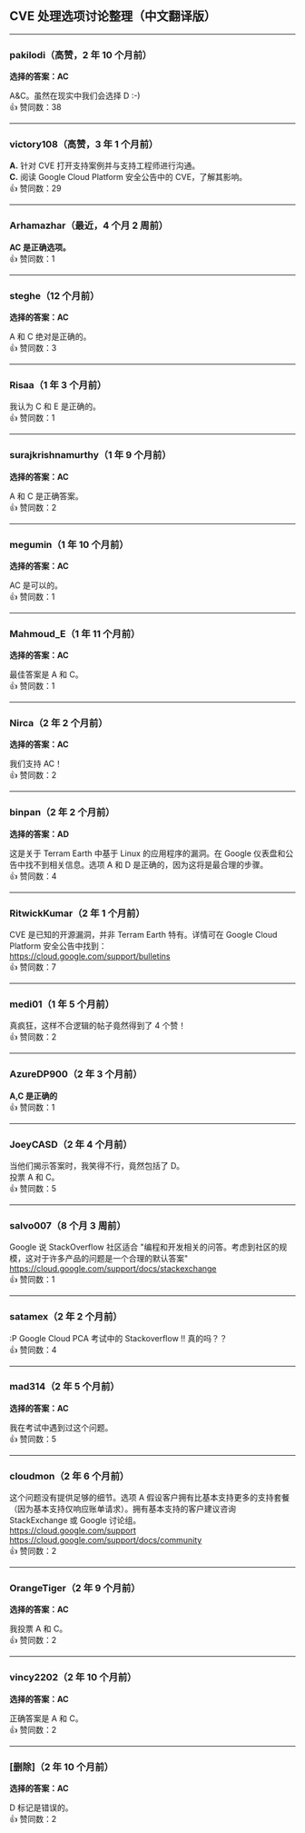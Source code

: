 ## CVE 处理选项讨论整理（中文翻译版）

---

### pakilodi（高赞，2 年 10 个月前）

**选择的答案：AC**

A&C。虽然在现实中我们会选择 D :-)  
👍 赞同数：38

---

### victory108（高赞，3 年 1 个月前）

**A.** 针对 CVE 打开支持案例并与支持工程师进行沟通。  
**C.** 阅读 Google Cloud Platform 安全公告中的 CVE，了解其影响。  
👍 赞同数：29

---

### Arhamazhar（最近，4 个月 2 周前）

**AC 是正确选项。**  
👍 赞同数：1

---

### steghe（12 个月前）

**选择的答案：AC**

A 和 C 绝对是正确的。  
👍 赞同数：3

---

### Risaa（1 年 3 个月前）

我认为 C 和 E 是正确的。  
👍 赞同数：1

---

### surajkrishnamurthy（1 年 9 个月前）

**选择的答案：AC**

A 和 C 是正确答案。  
👍 赞同数：2

---

### megumin（1 年 10 个月前）

**选择的答案：AC**

AC 是可以的。  
👍 赞同数：1

---

### Mahmoud_E（1 年 11 个月前）

**选择的答案：AC**

最佳答案是 A 和 C。  
👍 赞同数：1

---

### Nirca（2 年 2 个月前）

**选择的答案：AC**

我们支持 AC！  
👍 赞同数：2

---

### binpan（2 年 2 个月前）

**选择的答案：AD**

这是关于 Terram Earth 中基于 Linux 的应用程序的漏洞。在 Google 仪表盘和公告中找不到相关信息。选项 A 和 D 是正确的，因为这将是最合理的步骤。  
👍 赞同数：4

---

### RitwickKumar（2 年 1 个月前）

CVE 是已知的开源漏洞，并非 Terram Earth 特有。详情可在 Google Cloud Platform 安全公告中找到：  
https://cloud.google.com/support/bulletins  
👍 赞同数：7

---

### medi01（1 年 5 个月前）

真疯狂，这样不合逻辑的帖子竟然得到了 4 个赞！  
👍 赞同数：2

---

### AzureDP900（2 年 3 个月前）

**A,C 是正确的**  
👍 赞同数：1

---

### JoeyCASD（2 年 4 个月前）

当他们揭示答案时，我笑得不行，竟然包括了 D。  
投票 A 和 C。  
👍 赞同数：5

---

### salvo007（8 个月 3 周前）

Google 说 StackOverflow 社区适合 "编程和开发相关的问答。考虑到社区的规模，这对于许多产品的问题是一个合理的默认答案"  
https://cloud.google.com/support/docs/stackexchange  
👍 赞同数：1

---

### satamex（2 年 2 个月前）

:P Google Cloud PCA 考试中的 Stackoverflow !! 真的吗？？  
👍 赞同数：4

---

### mad314（2 年 5 个月前）

**选择的答案：AC**

我在考试中遇到过这个问题。  
👍 赞同数：5

---

### cloudmon（2 年 6 个月前）

这个问题没有提供足够的细节。选项 A 假设客户拥有比基本支持更多的支持套餐（因为基本支持仅响应账单请求）。拥有基本支持的客户建议咨询 StackExchange 或 Google 讨论组。  
https://cloud.google.com/support  
https://cloud.google.com/support/docs/community  
👍 赞同数：2

---

### OrangeTiger（2 年 9 个月前）

**选择的答案：AC**

我投票 A 和 C。  
👍 赞同数：2

---

### vincy2202（2 年 10 个月前）

**选择的答案：AC**

正确答案是 A 和 C。  
👍 赞同数：2

---

### [删除]（2 年 10 个月前）

**选择的答案：AC**

D 标记是错误的。  
👍 赞同数：2
